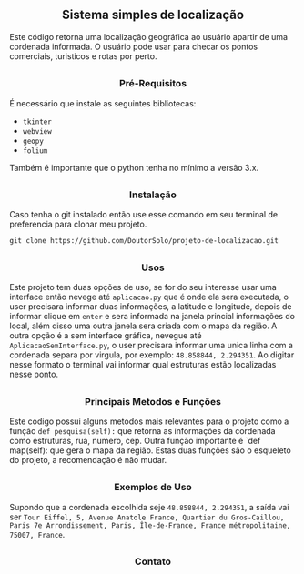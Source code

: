 <h2 align=center>Sistema simples de localização</h2>

Este código retorna uma localização geográfica ao usuário apartir de uma cordenada informada. O usuário pode usar para checar os pontos comerciais, turisticos e rotas por perto.

##

<h3 align=center>Pré-Requisitos</h3>

É necessário que instale as seguintes bibliotecas:
- `tkinter`
- `webview`
- `geopy`
- `folium`

Também é importante que o python tenha no mínimo a versão 3.x.

##

<h3 align=center>Instalação</h3>

Caso tenha o git instalado então use esse comando em seu terminal de preferencia para clonar meu projeto.

```
git clone https://github.com/DoutorSolo/projeto-de-localizacao.git
```

##

<h3 align=center>Usos</h3>

Este projeto tem duas opções de uso, se for do seu interesse usar uma interface então nevege até `aplicacao.py` que é onde ela sera executada, o user precisara informar duas informações, a latitude e longitude, depois de informar clique em `enter` e sera informada na janela princial informações do local, além disso uma outra janela sera criada com o mapa da região.
A outra opção é a sem interface gráfica, nevegue até `AplicacaoSemInterface.py`, o user precisara informar uma unica linha com a cordenada separa por virgula, por exemplo: `48.858844, 2.294351`. Ao digitar nesse formato o terminal vai informar qual estruturas estão localizadas nesse ponto.

##

<h3 align=center>Principais Metodos e Funções</h3>

Este codigo possui alguns metodos mais relevantes para o projeto como a função `def pesquisa(self):` que retorna as informações da cordenada como estruturas, rua, numero, cep. Outra função importante é `def map(self): que gera o mapa da região.
Estas duas funções são o esqueleto do projeto, a recomendação é não mudar.

##

<h3 align=center>Exemplos de Uso</h3>

Supondo que a cordenada escolhida seje `48.858844, 2.294351`, a saída vai ser `Tour Eiffel, 5, Avenue Anatole France, Quartier du Gros-Caillou, Paris 7e Arrondissement, Paris, Île-de-France, France métropolitaine, 75007, France`.

##

<h3 align=center>Contato</h3>

